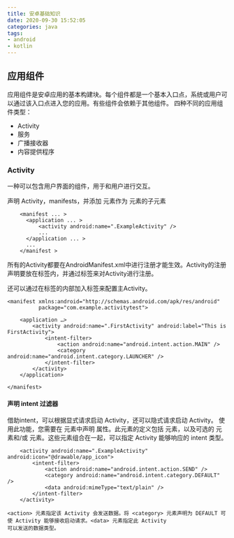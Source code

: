 ```yaml
---
title: 安卓基础知识
date: 2020-09-30 15:52:05
categories: java
tags: 
- android
- kotlin
---
```


## 应用组件

应用组件是安卓应用的基本构建块。每个组件都是一个基本入口点，系统或用户可以通过该入口点进入您的应用。有些组件会依赖于其他组件。
四种不同的应用组件类型：
- Activity
- 服务
- 广播接收器
- 内容提供程序

### Activity

一种可以包含用户界面的组件，用于和用户进行交互。

声明 Activity，manifests，并添加 <activity> 元素作为 <application> 元素的子元素
```
    <manifest ... >
      <application ... >
          <activity android:name=".ExampleActivity" />
          ...
      </application ... >
      ...
    </manifest >
```

所有的Activity都要在AndroidManifest.xml中进行注册才能生效。Activity的注册声明要放在<application>标签内，并通过<activity>标签来对Activity进行注册。

还可以通过在<activity>标签的内部加入<intent-filter>标签来配置主Activity。

```
<manifest xmlns:android="http://schemas.android.com/apk/res/android"
          package="com.example.activitytest">

    <application …>
        <activity android:name=".FirstActivity" android:label="This is FirstActivity">
            <intent-filter>
                <action android:name="android.intent.action.MAIN" />
                <category android:name="android.intent.category.LAUNCHER" />
            </intent-filter>
        </activity>
    </application>

</manifest>

```
  
#### 声明 intent 过滤器

借助intent，可以根据显式请求启动 Activity，还可以隐式请求启动 Activity。
使用此功能，您需要在 <activity> 元素中声明 <intent-filter> 属性。此元素的定义包括 <action> 元素，以及可选的 <category> 元素和/或 <data> 
元素。这些元素组合在一起，可以指定 Activity 能够响应的 intent 类型。

```
    <activity android:name=".ExampleActivity" android:icon="@drawable/app_icon">
        <intent-filter>
            <action android:name="android.intent.action.SEND" />
            <category android:name="android.intent.category.DEFAULT" />
            <data android:mimeType="text/plain" />
        </intent-filter>
    </activity>

<action> 元素指定该 Activity 会发送数据。将 <category> 元素声明为 DEFAULT 可使 Activity 能够接收启动请求。<data> 元素指定此 Activity 
可以发送的数据类型。
```

